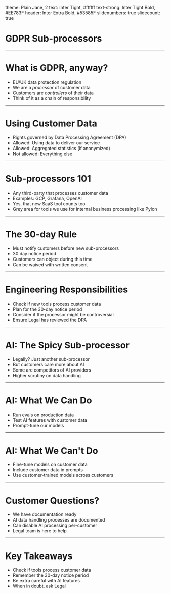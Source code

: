 theme: Plain Jane, 2
text: Inter Tight, #ffffff
text-strong: Inter Tight Bold, #EE783F
header: Inter Extra Bold, #53585F
slidenumbers: true
slidecount: true

# GDPR Sub-processors

---

# What is GDPR, anyway?

- EU/UK data protection regulation
- We are a *processor* of customer data
- Customers are *controllers* of their data
- Think of it as a chain of responsibility

---

# Using Customer Data

- Rights governed by Data Processing Agreement (DPA)
- Allowed: Using data to deliver our service
- Allowed: Aggregated statistics (if anonymized)
- Not allowed: Everything else

---

# Sub-processors 101

- Any third-party that processes customer data
- Examples: GCP, Grafana, OpenAI
- Yes, that new SaaS tool counts too
- Grey area for tools we use for internal business processing like Pylon

---

# The 30-day Rule

- Must notify customers before new sub-processors
- 30 day notice period
- Customers can object during this time
- Can be waived with written consent

---

# Engineering Responsibilities

- Check if new tools process customer data
- Plan for the 30-day notice period
- Consider if the processor might be controversial
- Ensure Legal has reviewed the DPA

---

# AI: The Spicy Sub-processor

- Legally? Just another sub-processor
- But customers care more about AI
- Some are competitors of AI providers
- Higher scrutiny on data handling

---

# AI: What We Can Do

- Run evals on production data
- Test AI features with customer data
- Prompt-tune our models

---

# AI: What We Can't Do

- Fine-tune models on customer data
- Include customer data in prompts
- Use customer-trained models across customers

---

# Customer Questions?

- We have documentation ready
- AI data handling processes are documented
- Can disable AI processing per-customer
- Legal team is here to help

---

# Key Takeaways

- Check if tools process customer data
- Remember the 30-day notice period
- Be extra careful with AI features
- When in doubt, ask Legal
